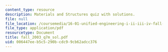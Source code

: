 ```yaml
---
content_type: resource
description: Materials and Structures quiz with solutions.
file: null
file_location: /coursemedia/16-01-unified-engineering-i-ii-iii-iv-fall-2005-spring-2006/006447eeb5c5290bcdc99cb62adcc376_fall_2003_q7m_sol.pdf
file_type: application/pdf
resourcetype: Document
title: fall_2003_q7m_sol.pdf
uid: 006447ee-b5c5-290b-cdc9-9cb62adcc376
---
```

